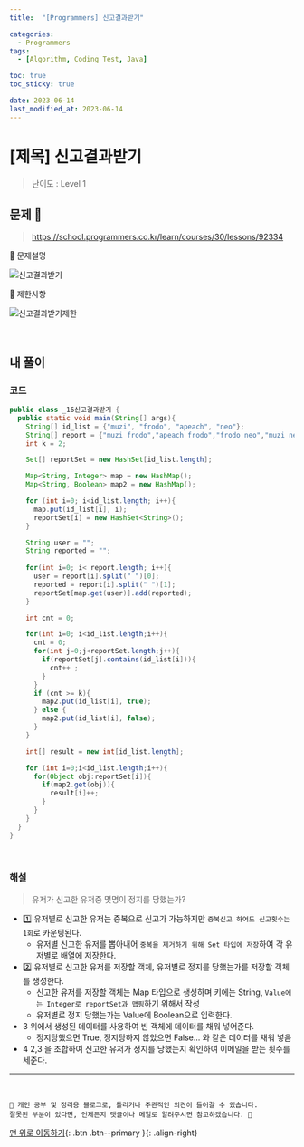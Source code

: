 ```yaml
---
title:  "[Programmers] 신고결과받기" 

categories:
  - Programmers
tags:
  - [Algorithm, Coding Test, Java]

toc: true
toc_sticky: true

date: 2023-06-14
last_modified_at: 2023-06-14
---
```


# [제목] 신고결과받기

> 난이도 : Level 1

## 문제 🎯

> <https://school.programmers.co.kr/learn/courses/30/lessons/92334>

📢 문제설명

![신고결과받기](https://github.com/hwet-j/hwet-j.github.io/assets/81364742/b21bdfe8-7c3b-44c6-8f50-47e9f3c3b8c5)

📢 제한사항

![신고결과받기제한](https://github.com/hwet-j/hwet-j.github.io/assets/81364742/ba8b34ca-cb62-470a-8515-5640602a115c)



<br>

## 내 풀이

### 코드

```java
public class _16신고결과받기 {
  public static void main(String[] args){
    String[] id_list = {"muzi", "frodo", "apeach", "neo"};
    String[] report = {"muzi frodo","apeach frodo","frodo neo","muzi neo","apeach muzi"};
    int k = 2;

    Set[] reportSet = new HashSet[id_list.length];

    Map<String, Integer> map = new HashMap();
    Map<String, Boolean> map2 = new HashMap();

    for (int i=0; i<id_list.length; i++){
      map.put(id_list[i], i);
      reportSet[i] = new HashSet<String>();
    }

    String user = "";
    String reported = "";
    
    for(int i=0; i< report.length; i++){
      user = report[i].split(" ")[0];
      reported = report[i].split(" ")[1];
      reportSet[map.get(user)].add(reported);
    }

    int cnt = 0;

    for(int i=0; i<id_list.length;i++){
      cnt = 0;
      for(int j=0;j<reportSet.length;j++){
        if(reportSet[j].contains(id_list[i])){
          cnt++ ;
        }
      }
      if (cnt >= k){
        map2.put(id_list[i], true);
      } else {
        map2.put(id_list[i], false);
      }
    }

    int[] result = new int[id_list.length];

    for (int i=0;i<id_list.length;i++){
      for(Object obj:reportSet[i]){  
        if(map2.get(obj)){      
          result[i]++;
        }
      }
    }
  }
}
```

<br>

### 해설 

> 유저가 신고한 유저중 몇명이 정지를 당했는가?

- 1️⃣ 유저별로 신고한 유저는 중복으로 신고가 가능하지만 `중복신고 하여도 신고횟수는 1회`로 카운팅된다.
  - 유저별 신고한 유저를 뽑아내어 `중복을 제거하기 위해 Set 타입에 저장`하여 각 유저별로 배열에 저장한다. 
- 2️⃣ 유저별로 신고한 유저를 저장할 객체, 유저별로 정지를 당했는가를 저장할 객체를 생성한다.
  - 신고한 유저를 저장할 객체는 Map 타입으로 생성하며 키에는 String, `Value에는 Integer로 reportSet과 맵핑`하기 위해서 작성
  - 유저별로 정지 당했는가는 Value에 Boolean으로 입력한다. 
- ️3️ 위에서 생성된 데이터를 사용하여 빈 객체에 데이터를 채워 넣어준다.
  - 정지당했으면 True, 정지당하지 않았으면 False... 와 같은 데이터를 채워 넣음
- 4️ 2,3 을 조합하여 신고한 유저가 정지를 당했는지 확인하여 이메일을 받는 횟수를 세준다.


***
<br> 

    📢 개인 공부 및 정리용 블로그로, 틀리거나 주관적인 의견이 들어갈 수 있습니다.
    잘못된 부분이 있다면, 언제든지 댓글이나 메일로 알려주시면 참고하겠습니다. 🔔

[맨 위로 이동하기](#){: .btn .btn--primary }{: .align-right}

